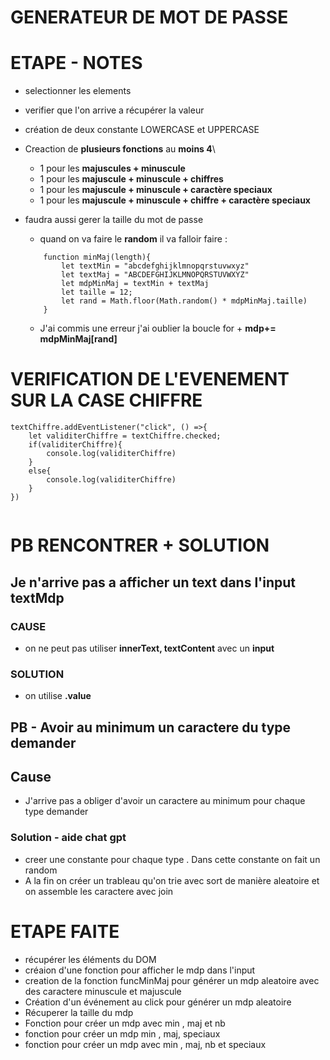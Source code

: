 # GENERATEUR DE MOT DE PASSE 

# ETAPE - NOTES 
-  selectionner les elements 
- verifier que l'on arrive a récupérer la valeur 
- création de deux constante LOWERCASE et UPPERCASE 

- Creaction de **plusieurs fonctions** au **moins 4**\
    - 1 pour les **majuscules + minuscule** 
    - 1 pour les **majuscule + minuscule + chiffres**
    - 1 pour les **majuscule + minuscule + caractère speciaux**
    - 1 pour les **majuscule + minuscule + chiffre + caractère speciaux**

- faudra aussi gerer la taille du mot de passe 
    - quand on va faire le **random** il va falloir faire : 
    ````
        function minMaj(length){
            let textMin = "abcdefghijklmnopqrstuvwxyz"
            let textMaj = "ABCDEFGHIJKLMNOPQRSTUVWXYZ"
            let mdpMinMaj = textMin + textMaj
            let taille = 12;
            let rand = Math.floor(Math.random() * mdpMinMaj.taille)
        }
    ````
    - J'ai commis une erreur j'ai oublier la boucle for + **mdp+= mdpMinMaj[rand]**

# VERIFICATION DE L'EVENEMENT SUR LA CASE CHIFFRE 

````
textChiffre.addEventListener("click", () =>{
    let validiterChiffre = textChiffre.checked;
    if(validiterChiffre){
        console.log(validiterChiffre)   
    }
    else{
        console.log(validiterChiffre)
    }
})


````

# PB RENCONTRER + SOLUTION
## Je n'arrive pas a afficher un text dans l'input textMdp 
### CAUSE
- on ne peut pas utiliser **innerText, textContent** avec un **input** 
### SOLUTION
- on utilise **.value**

## PB - Avoir au minimum un caractere du type demander 
## Cause 
- J'arrive pas a obliger d'avoir un caractere au minimum pour chaque type demander

### Solution - aide chat gpt 
- creer une constante pour chaque type . Dans cette constante on fait un random 
- A la fin on créer un trableau qu'on trie avec sort de manière aleatoire et on assemble les caractere avec join 

# ETAPE FAITE 
- récupérer les éléments du DOM 
- créaion d'une fonction pour afficher le mdp dans l'input 
- creation de la fonction funcMinMaj pour générer un mdp aleatoire avec des caractere minuscule et majuscule 
- Création d'un événement au click pour générer un mdp aleatoire 
- Récuperer la taille du mdp 
- Fonction pour créer un mdp avec min , maj et nb 
- fonction pour créer un mdp min , maj, speciaux 
- fonction pour créer un mdp avec min , maj, nb et speciaux 
